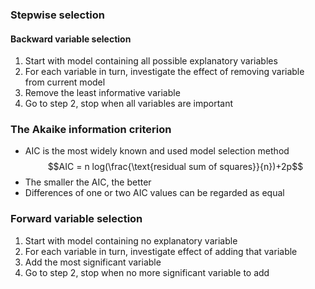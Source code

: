 ### Stepwise selection
#### Backward variable selection
1. Start with model containing all possible explanatory variables
2. For each variable in turn, investigate the effect of removing variable from current model
3. Remove the least informative variable
4. Go to step 2, stop when all variables are important

### The Akaike information criterion
- AIC is the most widely known and used model selection method
$$AIC = n log(\frac{\text{residual sum of squares}}{n})+2p$$
- The smaller the AIC, the better
- Differences of one or two AIC values can be regarded as equal

### Forward variable selection
1. Start with model containing no explanatory variable
2. For each variable in turn, investigate effect of adding that variable
3. Add the most significant variable
4. Go to step 2, stop when no more significant variable to add